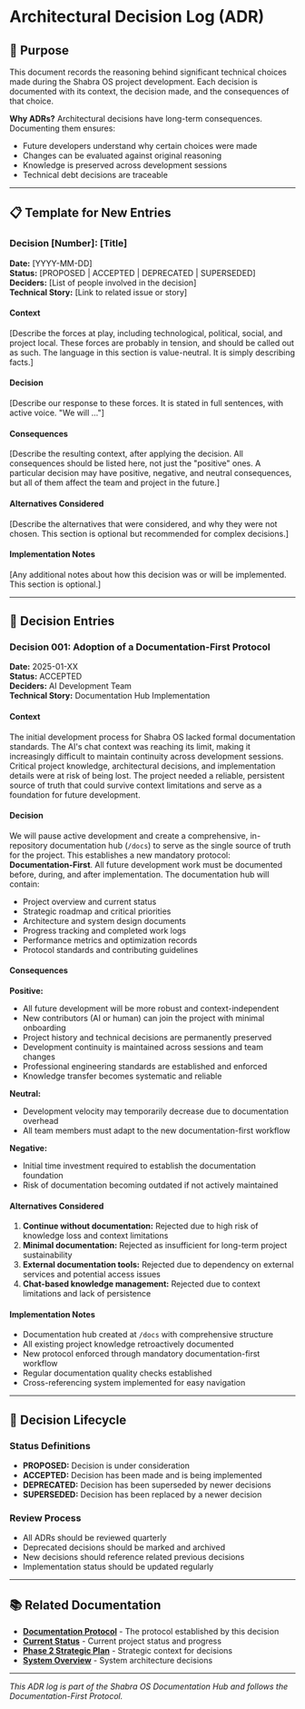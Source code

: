 # Architectural Decision Log (ADR)

## 🎯 **Purpose**

This document records the reasoning behind significant technical choices made during the Shabra OS project development. Each decision is documented with its context, the decision made, and the consequences of that choice.

**Why ADRs?** Architectural decisions have long-term consequences. Documenting them ensures:

- Future developers understand why certain choices were made
- Changes can be evaluated against original reasoning
- Knowledge is preserved across development sessions
- Technical debt decisions are traceable

---

## 📋 **Template for New Entries**

### **Decision [Number]: [Title]**

**Date:** [YYYY-MM-DD]  
**Status:** [PROPOSED | ACCEPTED | DEPRECATED | SUPERSEDED]  
**Deciders:** [List of people involved in the decision]  
**Technical Story:** [Link to related issue or story]

#### **Context**

[Describe the forces at play, including technological, political, social, and project local. These forces are probably in tension, and should be called out as such. The language in this section is value-neutral. It is simply describing facts.]

#### **Decision**

[Describe our response to these forces. It is stated in full sentences, with active voice. "We will ..."]

#### **Consequences**

[Describe the resulting context, after applying the decision. All consequences should be listed here, not just the "positive" ones. A particular decision may have positive, negative, and neutral consequences, but all of them affect the team and project in the future.]

#### **Alternatives Considered**

[Describe the alternatives that were considered, and why they were not chosen. This section is optional but recommended for complex decisions.]

#### **Implementation Notes**

[Any additional notes about how this decision was or will be implemented. This section is optional.]

---

## 📝 **Decision Entries**

### **Decision 001: Adoption of a Documentation-First Protocol**

**Date:** 2025-01-XX  
**Status:** ACCEPTED  
**Deciders:** AI Development Team  
**Technical Story:** Documentation Hub Implementation

#### **Context**

The initial development process for Shabra OS lacked formal documentation standards. The AI's chat context was reaching its limit, making it increasingly difficult to maintain continuity across development sessions. Critical project knowledge, architectural decisions, and implementation details were at risk of being lost. The project needed a reliable, persistent source of truth that could survive context limitations and serve as a foundation for future development.

#### **Decision**

We will pause active development and create a comprehensive, in-repository documentation hub (`/docs`) to serve as the single source of truth for the project. This establishes a new mandatory protocol: **Documentation-First**. All future development work must be documented before, during, and after implementation. The documentation hub will contain:

- Project overview and current status
- Strategic roadmap and critical priorities
- Architecture and system design documents
- Progress tracking and completed work logs
- Performance metrics and optimization records
- Protocol standards and contributing guidelines

#### **Consequences**

**Positive:**

- All future development will be more robust and context-independent
- New contributors (AI or human) can join the project with minimal onboarding
- Project history and technical decisions are permanently preserved
- Development continuity is maintained across sessions and team changes
- Professional engineering standards are established and enforced
- Knowledge transfer becomes systematic and reliable

**Neutral:**

- Development velocity may temporarily decrease due to documentation overhead
- All team members must adapt to the new documentation-first workflow

**Negative:**

- Initial time investment required to establish the documentation foundation
- Risk of documentation becoming outdated if not actively maintained

#### **Alternatives Considered**

1. **Continue without documentation:** Rejected due to high risk of knowledge loss and context limitations
2. **Minimal documentation:** Rejected as insufficient for long-term project sustainability
3. **External documentation tools:** Rejected due to dependency on external services and potential access issues
4. **Chat-based knowledge management:** Rejected due to context limitations and lack of persistence

#### **Implementation Notes**

- Documentation hub created at `/docs` with comprehensive structure
- All existing project knowledge retroactively documented
- New protocol enforced through mandatory documentation-first workflow
- Regular documentation quality checks established
- Cross-referencing system implemented for easy navigation

---

## 🔄 **Decision Lifecycle**

### **Status Definitions**

- **PROPOSED:** Decision is under consideration
- **ACCEPTED:** Decision has been made and is being implemented
- **DEPRECATED:** Decision has been superseded by newer decisions
- **SUPERSEDED:** Decision has been replaced by a newer decision

### **Review Process**

- All ADRs should be reviewed quarterly
- Deprecated decisions should be marked and archived
- New decisions should reference related previous decisions
- Implementation status should be updated regularly

---

## 📚 **Related Documentation**

- **[Documentation Protocol](PROTOCOL/DOCUMENTATION_PROTOCOL.md)** - The protocol established by this decision
- **[Current Status](PROGRESS/CURRENT_STATUS.md)** - Current project status and progress
- **[Phase 2 Strategic Plan](ROADMAP/PHASE_2_STRATEGIC_PLAN.md)** - Strategic context for decisions
- **[System Overview](ARCHITECTURE/SYSTEM_OVERVIEW.md)** - System architecture decisions

---

_This ADR log is part of the Shabra OS Documentation Hub and follows the Documentation-First Protocol._
